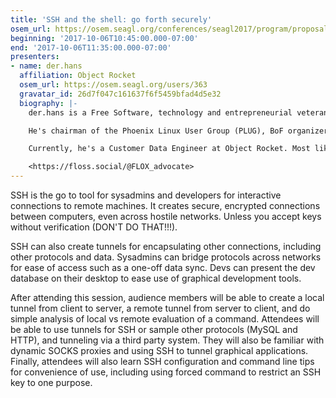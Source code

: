 ```yaml
---
title: 'SSH and the shell: go forth securely'
osem_url: https://osem.seagl.org/conferences/seagl2017/program/proposals/354
beginning: '2017-10-06T10:45:00.000-07:00'
end: '2017-10-06T11:35:00.000-07:00'
presenters:
- name: der.hans
  affiliation: Object Rocket
  osem_url: https://osem.seagl.org/users/363
  gravatar_id: 26d7f047c161637f6f5459bfad4d5e32
  biography: |-
    der.hans is a Free Software, technology and entrepreneurial veteran.

    He's chairman of the Phoenix Linux User Group (PLUG), BoF organizer for the Southern California Linux Expo (SCaLE), and founder of the Free Software Stammtisch and Stammtisch Job Nights.

    Currently, he's a Customer Data Engineer at Object Rocket. Most likely anything he says publicly was not approved by $dayjob.

    <https://floss.social/@FLOX_advocate>
---
```


SSH is the go to tool for sysadmins and developers for interactive connections to remote machines. It creates secure, encrypted connections between computers, even across hostile networks. Unless you accept keys without verification (DON'T DO THAT!!!).

SSH can also create tunnels for encapsulating other connections, including other protocols and data. Sysadmins can bridge protocols across networks for ease of access such as a one-off data sync. Devs can present the dev database on their desktop to ease use of graphical development tools.

After attending this session, audience members will be able to create a local tunnel from client to server, a remote tunnel from server to client, and do simple analysis of local vs remote evaluation of a command. Attendees will be able to use tunnels for SSH or sample other protocols (MySQL and HTTP), and tunneling via a third party system. They will also be familiar with dynamic SOCKS proxies and using SSH to tunnel graphical applications. Finally, attendees will also learn SSH configuration and command line tips for convenience of use, including using forced command to restrict an SSH key to one purpose.
